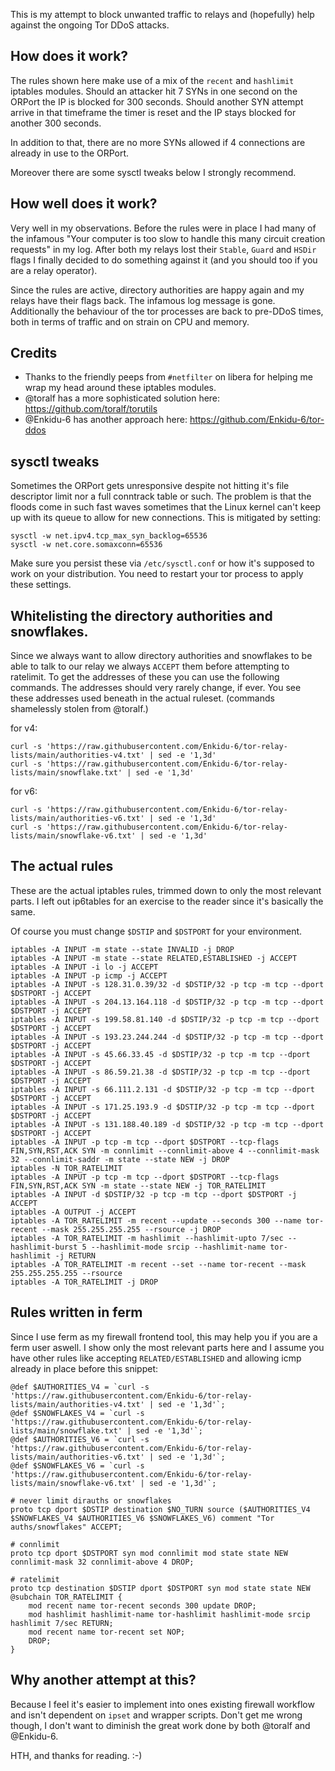 This is my attempt to block unwanted traffic to relays and (hopefully) help against the ongoing Tor DDoS attacks.

## How does it work?
The rules shown here make use of a mix of the `recent` and `hashlimit` iptables modules. Should an attacker hit 7 SYNs in one second on the ORPort the IP is blocked for 300 seconds. Should another SYN attempt arrive in that timeframe the timer is reset and the IP stays blocked for another 300 seconds.

In addition to that, there are no more SYNs allowed if 4 connections are already in use to the ORPort.

Moreover there are some sysctl tweaks below I strongly recommend.

## How well does it work?
Very well in my observations. Before the rules were in place I had many of the infamous "Your computer is too slow to handle this many circuit creation requests" in my log. After both my relays lost their `Stable`, `Guard` and `HSDir` flags I finally decided to do something against it (and you should too if you are a relay operator).

Since the rules are active, directory authorities are happy again and my relays have their flags back. The infamous log message is gone. Additionally the behaviour of the tor processes are back to pre-DDoS times, both in terms of traffic and on strain on CPU and memory.

## Credits
* Thanks to the friendly peeps from `#netfilter` on libera for helping me wrap my head around these iptables modules.
* @toralf has a more sophisticated solution here: https://github.com/toralf/torutils
* @Enkidu-6 has another approach here: https://github.com/Enkidu-6/tor-ddos

## sysctl tweaks
Sometimes the ORPort gets unresponsive despite not hitting it's file descriptor limit nor a full conntrack table or such. The problem is that the floods come in such fast waves sometimes that the Linux kernel can't keep up with its queue to allow for new connections. This is mitigated by setting:

```
sysctl -w net.ipv4.tcp_max_syn_backlog=65536
sysctl -w net.core.somaxconn=65536
```

Make sure you persist these via `/etc/sysctl.conf` or how it's supposed to work on your distribution. You need to restart your tor process to apply these settings.

## Whitelisting the directory authorities and snowflakes.
Since we always want to allow directory authorities and snowflakes to be able to talk to our relay we always `ACCEPT` them before attempting to ratelimit. To get the addresses of these you can use the following commands. The addresses should very rarely change, if ever. You see these addresses used beneath in the actual ruleset. (commands shamelessly stolen from @toralf.)

for v4:
```
curl -s 'https://raw.githubusercontent.com/Enkidu-6/tor-relay-lists/main/authorities-v4.txt' | sed -e '1,3d'
curl -s 'https://raw.githubusercontent.com/Enkidu-6/tor-relay-lists/main/snowflake.txt' | sed -e '1,3d'
```

for v6:
```
curl -s 'https://raw.githubusercontent.com/Enkidu-6/tor-relay-lists/main/authorities-v6.txt' | sed -e '1,3d'
curl -s 'https://raw.githubusercontent.com/Enkidu-6/tor-relay-lists/main/snowflake-v6.txt' | sed -e '1,3d'
```

## The actual rules
These are the actual iptables rules, trimmed down to only the most relevant parts. I left out ip6tables for an exercise to the reader since it's basically the same.

Of course you must change `$DSTIP` and `$DSTPORT` for your environment.

```
iptables -A INPUT -m state --state INVALID -j DROP
iptables -A INPUT -m state --state RELATED,ESTABLISHED -j ACCEPT
iptables -A INPUT -i lo -j ACCEPT
iptables -A INPUT -p icmp -j ACCEPT
iptables -A INPUT -s 128.31.0.39/32 -d $DSTIP/32 -p tcp -m tcp --dport $DSTPORT -j ACCEPT
iptables -A INPUT -s 204.13.164.118 -d $DSTIP/32 -p tcp -m tcp --dport $DSTPORT -j ACCEPT
iptables -A INPUT -s 199.58.81.140 -d $DSTIP/32 -p tcp -m tcp --dport $DSTPORT -j ACCEPT
iptables -A INPUT -s 193.23.244.244 -d $DSTIP/32 -p tcp -m tcp --dport $DSTPORT -j ACCEPT
iptables -A INPUT -s 45.66.33.45 -d $DSTIP/32 -p tcp -m tcp --dport $DSTPORT -j ACCEPT
iptables -A INPUT -s 86.59.21.38 -d $DSTIP/32 -p tcp -m tcp --dport $DSTPORT -j ACCEPT
iptables -A INPUT -s 66.111.2.131 -d $DSTIP/32 -p tcp -m tcp --dport $DSTPORT -j ACCEPT
iptables -A INPUT -s 171.25.193.9 -d $DSTIP/32 -p tcp -m tcp --dport $DSTPORT -j ACCEPT
iptables -A INPUT -s 131.188.40.189 -d $DSTIP/32 -p tcp -m tcp --dport $DSTPORT -j ACCEPT
iptables -A INPUT -p tcp -m tcp --dport $DSTPORT --tcp-flags FIN,SYN,RST,ACK SYN -m connlimit --connlimit-above 4 --connlimit-mask 32 --connlimit-saddr -m state --state NEW -j DROP
iptables -N TOR_RATELIMIT
iptables -A INPUT -p tcp -m tcp --dport $DSTPORT --tcp-flags FIN,SYN,RST,ACK SYN -m state --state NEW -j TOR_RATELIMIT
iptables -A INPUT -d $DSTIP/32 -p tcp -m tcp --dport $DSTPORT -j ACCEPT
iptables -A OUTPUT -j ACCEPT
iptables -A TOR_RATELIMIT -m recent --update --seconds 300 --name tor-recent --mask 255.255.255.255 --rsource -j DROP
iptables -A TOR_RATELIMIT -m hashlimit --hashlimit-upto 7/sec --hashlimit-burst 5 --hashlimit-mode srcip --hashlimit-name tor-hashlimit -j RETURN
iptables -A TOR_RATELIMIT -m recent --set --name tor-recent --mask 255.255.255.255 --rsource
iptables -A TOR_RATELIMIT -j DROP
```

## Rules written in ferm
Since I use ferm as my firewall frontend tool, this may help you if you are a ferm user aswell. I show only the most relevant parts here and I assume you have other rules like accepting `RELATED/ESTABLISHED` and allowing icmp already in place before this snippet:
```
@def $AUTHORITIES_V4 = `curl -s 'https://raw.githubusercontent.com/Enkidu-6/tor-relay-lists/main/authorities-v4.txt' | sed -e '1,3d'`;
@def $SNOWFLAKES_V4 = `curl -s 'https://raw.githubusercontent.com/Enkidu-6/tor-relay-lists/main/snowflake.txt' | sed -e '1,3d'`;
@def $AUTHORITIES_V6 = `curl -s 'https://raw.githubusercontent.com/Enkidu-6/tor-relay-lists/main/authorities-v6.txt' | sed -e '1,3d'`;
@def $SNOWFLAKES_V6 = `curl -s 'https://raw.githubusercontent.com/Enkidu-6/tor-relay-lists/main/snowflake-v6.txt' | sed -e '1,3d'`;

# never limit dirauths or snowflakes
proto tcp dport $DSTIP destination $NO_TURN source ($AUTHORITIES_V4 $SNOWFLAKES_V4 $AUTHORITIES_V6 $SNOWFLAKES_V6) comment "Tor auths/snowflakes" ACCEPT;

# connlimit
proto tcp dport $DSTPORT syn mod connlimit mod state state NEW connlimit-mask 32 connlimit-above 4 DROP;

# ratelimit
proto tcp destination $DSTIP dport $DSTPORT syn mod state state NEW @subchain TOR_RATELIMIT {
    mod recent name tor-recent seconds 300 update DROP;
    mod hashlimit hashlimit-name tor-hashlimit hashlimit-mode srcip hashlimit 7/sec RETURN;
    mod recent name tor-recent set NOP;
    DROP;
}
```

## Why another attempt at this?
Because I feel it's easier to implement into ones existing firewall workflow and isn't dependent on `ipset` and wrapper scripts. Don't get me wrong though, I don't want to diminish the great work done by both @toralf and @Enkidu-6.

HTH, and thanks for reading. :-)
